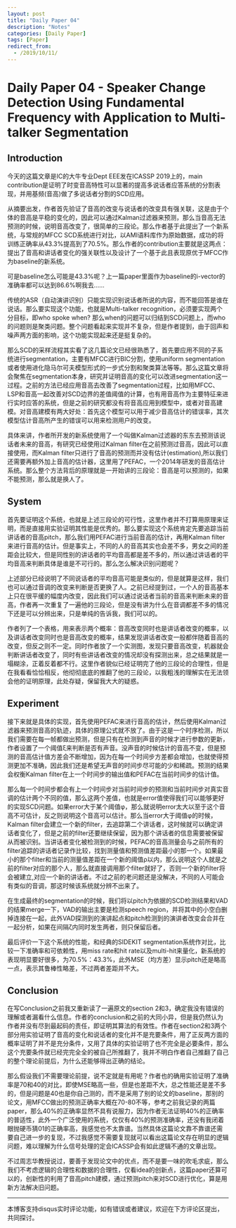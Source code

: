 ```yaml
---
layout: post
title: "Daily Paper 04"
description: "Notes"
categories: [Daily Paper]
tags: [Paper]
redirect_from:
  - /2019/10/11/
---
```


# Daily Paper 04 - Speaker Change Detection Using Fundamental Frequency with Application to Multi-talker Segmentation  

## Introduction  

今天的这篇文章是IC的大牛专业Dept EEE发在ICASSP 2019上的，main contribution是证明了时变音高特性可以显著的提高多说话者应答系统的分割表现，并用基频(音高)做了多说话者分割的SCD应用。  

从摘要出发，作者首先验证了音高的改变与说话者的改变具有强关联，这是由于个体的音高是平稳的变化的，因此可以通过Kalman过滤器来预测，那么当音高无法预测的时候，说明音高改变了，很简单的三段论。那么作者基于此提出了一个新系统，与常规的MFCC SCD系统进行对比，以AMI语料库作为原始数据，成功的将训练正确率从43.3%提高到了70.5%。那么作者的contribution主要就是这两点：提出了音高和讲话者变化的强关联性以及设计了一个基于此且表现原优于MFCC作为baseline的新系统。  

可是baseline怎么可能是43.3%呢？上一篇paper里面作为baseline的i-vector的准确率都可以达到86.6%啊我去……  

传统的ASR（自动演讲识别）只能实现识别说话者所说的内容，而不能回答是谁在说话。那么要实现这个功能，也就是Multi-talker recognition，必须要实现两个分目标，即who spoke when? 那么when的问题可以归结到SCD问题上，而who的问题则是聚类问题。整个问题看起来实现并不复杂，但是作者提到，由于回声和噪声两方面的影响，这个功能实现起来还是挺复杂的。  

那么SCD的采样流程其实看了这几篇论文已经很熟悉了，首先要应用不同的子系统进行segmentation，主要有MFCC进行BIC分割，使用uniform segmentation或者使用进化隐马尔可夫模型形式的一步式分割和聚类算法等等。那么这篇文章将会聚焦在segmentation本身，研究并证明音高的变化可以改进segmentation这一过程。之前的方法已经应用音高去改善了segmentation过程，比如用MFCC、LSP和音高一起改善对SCD边界的差值阈值的计算，也有用音高作为主要特征来进行实时应答的系统，但是之前的研究都没有将音高应用到模型中，或者对音高建模。对音高建模有两大好处：首先这个模型可以用于减少音高估计的错误率，其次模型估计音高所产生的错误可以用来检测用户的改变。  

具体来讲，作者所开发的新系统使用了一个叫做Kalman过滤器的东东去预测该说话者未来的音高，有研究已经使用过Kalman filter在之前预测过音高，因此可以直接使用，而Kalman filter只进行了音高的预测而并没有估计(estimation),所以我们还需要再额外加上音高的估计器，这里用了PEFAC，一个2014年研发的音高估计系统。那么整个方法背后的原理就是一开始讲的三段论：音高是可以预测的，如果不能预测，那么就是换人了。  

## System  

首先要证明这个系统，也就是上述三段论的可行性，这里作者并不打算用原理来证明，而是直接用实验证明其性能是优秀的。那么要实现这个系统肯定先要追踪当前讲话者的音高pitch，那么我们用PEFAC进行当前音高的估计，再用Kalman filter来进行音高的估计。但是事实上，不同的人的音高其实也会差不多，男女之间的差距会比较大，但是同性别的讲话者的平均音高都是差不多的，所以通过讲话者的平均音高来判断具体是谁是不可行的。那么怎么解决识别问题呢？  

上述部分已经说明了不同说话者的平均音高可能是类似的，但是就算是这样，我们也可以通过音调的改变来判断是否更换了人。之前已经提到过，一个人的音高基本上只在很平缓的幅度内改变，因此我们可以通过说话者当前的音高来判断未来的音高，作者再一次重复了一遍他的三段论，但是没有讲为什么在音调都差不多的情况下还是可以分辨出来，只是单纯的告诉我，我们可以的。  

作者列了一个表格，用来表示两个概率：音高改变同时也是讲话者改变的概率，以及讲话者改变同时也是音高改变的概率，结果发现讲话者改变一般都伴随着音高的改变，但反之则不一定。同时作者放了一个实测图，发现只要音高改变，机器就会判断讲话者改变了，同时有些讲话者改变的情况却没有探测出来，总之结果就是一塌糊涂，正着反着都不行。这里作者貌似已经证明完了他的三段论的合理性，但是在我看看恰恰相反，他彻彻底底的推翻了他的三段论，以我粗浅的理解实在无法领会他的证明原理，此处存疑，保留我大大的疑惑。  

## Experiment  

接下来就是具体的实现，首先使用PEFAC来进行音高的估计，然后使用Kalman过滤器来预测音高的轨迹，具体的原理公式就不放了。由于这是一个时序检测，所以我们需要在每一帧都做出预测，但是只有在检测到声音的时候才进行参数的更新，作者设置了一个阈值ξ来判断是否有声音。没声音的时候估计的音高不变，但是预测的音高估计值方差会不断增加，因为在每一个时间步方差都会增加，也就使得预测更加不准确，因此我们还是希望无声音的时间步尽可能的少和稀疏。预测的结果会权衡Kalman filter在上一个时间步的输出值和PEFAC在当前时间步的估计值。  

那么每一个时间步都会有上一个时间步对当前时间步的预测和当前时间步对真实音调的估计两个不同的值，那么这两个差值，也就是error值使得我们可以能够更好的实现SCD问题。如果error大于某个阈值φ，那么就说明error太大以至于这个音高不可估计，反之则说明这个音高可以估计。那么当error大于阈值φ的时候，Kalman filter会建立一个新的filter，去追踪第二个讲话者，这时候就可以确定讲话者变化了，但是之前的filter还要继续保留，因为那个讲话者的信息需要被保留从而被识别。当讲话者变化被检测到的时候，PEFAC的音高测量会与之前所有的filter追踪的讲话者记录作比较，找到测量值和预测值差距最小的那一个。如果最小的那个filter和当前的测量值差距在一个新的阈值ρ以内，那么说明这个人就是之前的filter对应的那个人，那么就直接调用那个filter就好了，否则一个新的filter将会被建立,对应一个新的讲话者。不过之前的老问题还是没解决，不同的人可能会有类似的音调，那这时候该系统就分辨不出来了。  

在生成最终的segmentation的时候，我们将以pitch为依据的SCD检测结果和VAD的结果merge一下，VAD的输出主要是检测speech region，并将其中的小空白删掉连接在一起，此外VAD探测到的演讲起点和pitch检测到的演讲者改变会合并在一起分析，如果在间隔ζ内同时发生两者，则只保留后者。  

最后评价一下这个系统的性能，和经典的SIDEKIT segmentation系统作对比，比较一下准确率和可依赖性，用miss rate和hit rate以及multi-hit来量化，新系统的表现明显要好很多，为70.5%：43.3%，此外MSE（均方差）显示pitch还是略高一点，表示其鲁棒性略差，不过两者差距并不大。  

## Conclusion  

在写Conclusion之前我又重新读了一遍原文的section 2和3，确定我没有错误的理解或者漏看什么信息。作者的conclusion和之前的大同小异，但是我仍然认为作者并没有尽到最起码的责任，即证明其算法的有效性。作者在section2和3两个部分用实验证明了音高的变化和说话者的变化并不是充要条件，用了正反两方面的概率证明了并不是充分条件，又用了具体的实验证明了也不完全是必要条件，那么这个充要条件就已经完完全全的被自己所推翻了，我并不明白作者自己推翻了自己的整个理论前提后，为什么还能够得出正确的结论。  

那么假设我们不需要理论前提，说不定就是有用呢？作者也的确用实验证明了准确率是70和40的对比，即使MSE略高一些，但是也差距不大，总之性能还是差不多的，但是问题是40也是你自己测的，而不是采用了别的论文的baseline，那别的论文，用MFCC做出的预测正确率大概在70-80不等，参考之前我记录的两篇paper，那么40%的正确率显然不具有说服力，因为作者无法证明40%的正确率的普适性，此外一个广泛使用的系统，仅仅有40%的预测准确率，还没有我闭着眼抛硬币猜01的正确率高，我感觉也不太靠谱。当然具体这篇论文靠不靠谱还需要自己进一步的复现，不过我感觉不需要复现就可以看出这篇论文存在明显的逻辑问题，难以理解为什么信号处理的定会ICASSP会有如此逻辑不通的文章出现。  

不过周志华教授说过，要善于发现论文中的优点，而不是要一味的吹毛求疵，那么我们不考虑逻辑的合理性和数据的合理性，仅看idea的创新点，这篇paper还算可以的，创新性的利用了音高pitch建模，通过预测pitch来对SCD进行优化，算是用新方法解决旧问题。  

---
本博客支持disqus实时评论功能，如有错误或者建议，欢迎在下方评论区提出，共同探讨。  
